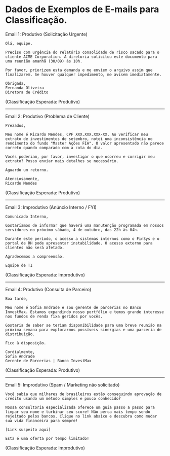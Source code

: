 # Dados de Exemplos de E-mails para Classificação.

Email 1: Produtivo (Solicitação Urgente)

````textmate
Olá, equipe.

Preciso com urgência do relatório consolidado de risco sacado para o cliente ACME Corporation. A diretoria solicitou este documento para uma reunião amanhã (30/09) às 10h.

Por favor, priorizem esta demanda e me enviem o arquivo assim que finalizarem. Se houver qualquer impedimento, me avisem imediatamente.

Obrigada,
Fernanda Oliveira
Diretora de Crédito
````

(Classificação Esperada: Produtivo)

---

Email 2: Produtivo (Problema de Cliente)

```textmate
Prezados,

Meu nome é Ricardo Mendes, CPF XXX.XXX.XXX-XX. Ao verificar meu extrato de investimentos de setembro, notei uma inconsistência no rendimento do fundo "Master Ações FIA". O valor apresentado não parece correto quando comparado com a cota do dia.

Vocês poderiam, por favor, investigar o que ocorreu e corrigir meu extrato? Posso enviar mais detalhes se necessário.

Aguardo um retorno.

Atenciosamente,
Ricardo Mendes
```


(Classificação Esperada: Produtivo)

---

Email 3: Improdutivo (Anúncio Interno / FYI)

````textmate
Comunicado Interno,

Gostaríamos de informar que haverá uma manutenção programada em nossos servidores no próximo sábado, 4 de outubro, das 22h às 04h.

Durante este período, o acesso a sistemas internos como o FinSys e o portal de RH pode apresentar instabilidade. O acesso externo para clientes não será afetado.

Agradecemos a compreensão.

Equipe de TI
````

(Classificação Esperada: Improdutivo)

---

Email 4: Produtivo (Consulta de Parceiro)

```textmate
Boa tarde,

Meu nome é Sofia Andrade e sou gerente de parcerias no Banco InvestMax. Estamos expandindo nosso portfólio e temos grande interesse nos fundos de renda fixa geridos por vocês.

Gostaria de saber se teriam disponibilidade para uma breve reunião na próxima semana para explorarmos possíveis sinergias e uma parceria de distribuição.

Fico à disposição.

Cordialmente,
Sofia Andrade
Gerente de Parcerias | Banco InvestMax
```
(Classificação Esperada: Produtivo)

--- 

Email 5: Improdutivo (Spam / Marketing não solicitado)

```textmate
Você sabia que milhares de brasileiros estão conseguindo aprovação de crédito usando um método simples e pouco conhecido?

Nossa consultoria especializada oferece um guia passo a passo para limpar seu nome e turbinar seu score! Não perca mais tempo sendo rejeitado pelos bancos. Clique no link abaixo e descubra como mudar sua vida financeira para sempre!

[Link suspeito aqui]

Esta é uma oferta por tempo limitado!
```
(Classificação Esperada: Improdutivo)
